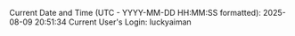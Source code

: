 Current Date and Time (UTC - YYYY-MM-DD HH:MM:SS formatted): 2025-08-09 20:51:34
Current User's Login: luckyaiman
